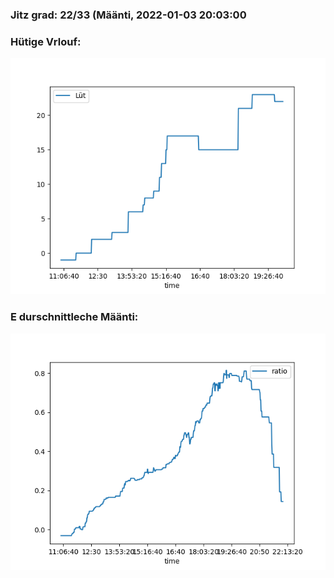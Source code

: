 ### Jitz grad: 22/33 (Määnti, 2022-01-03 20:03:00

### Hütige Vrlouf:
![Graph](Today.png)

### E durschnittleche Määnti:
![Graph](Määnti.png)